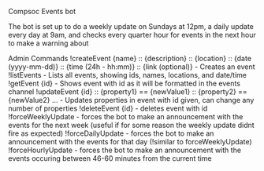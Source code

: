 Compsoc Events bot

The bot is set up to do a weekly update on Sundays at 12pm, a daily update every day at 9am, and checks every quarter hour for events in the next hour to make a warning about


Admin Commands
!createEvent {name} :: {description} :: {location} :: {date (yyyy-mm-dd)} :: {time (24h - hh:mm)} :: {link (optional)} - Creates an event
!listEvents - Lists all events, showing ids, names, locations, and date/time
!getEvent {id} - Shows event with id as it will be formatted in the events channel
!updateEvent {id} :: {property1} == {newValue1} :: {property2} == {newValue2} ... - Updates properties in event with id given, can change any number of properties
!deleteEvent {id} - deletes event with id
!forceWeeklyUpdate - forces the bot to make an announcement with the events for the next week (useful if for some reason the weekly update didnt fire as expected)
!forceDailyUpdate - forces the bot to make an announcement with the events for that day (!similar to forceWeeklyUpdate)
!forceHourlyUpdate - forces the bot to make an announcement with the events occuring between 46-60 minutes from the current time
